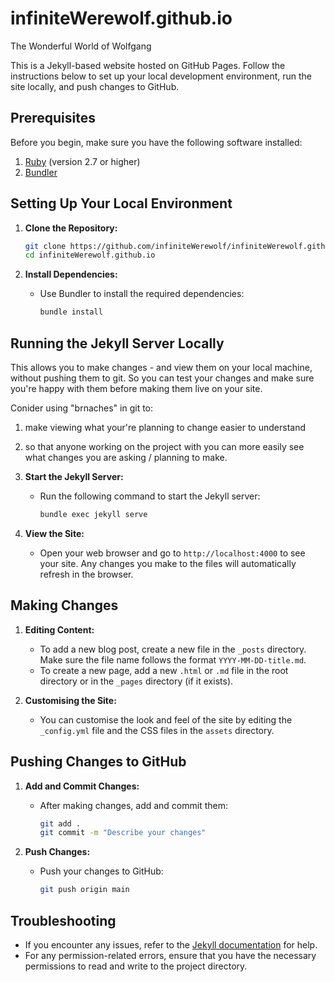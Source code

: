# infiniteWerewolf.github.io

The Wonderful World of Wolfgang

This is a Jekyll-based website hosted on GitHub Pages. Follow the instructions below to set up your local development environment, run the site locally, and push changes to GitHub.

## Prerequisites

Before you begin, make sure you have the following software installed:

1. [Ruby](https://www.ruby-lang.org/en/downloads/) (version 2.7 or higher)
2. [Bundler](https://bundler.io/)

## Setting Up Your Local Environment

1. **Clone the Repository:**

   ```sh
   git clone https://github.com/infiniteWerewolf/infiniteWerewolf.github.io.git
   cd infiniteWerewolf.github.io
   ```

2. **Install Dependencies:**
   - Use Bundler to install the required dependencies:
     ```sh
     bundle install
     ```

## Running the Jekyll Server Locally

This allows you to make changes - and view them on your local machine, without pushing them to git. So you can test your changes and make sure you're happy with them before making them live on your site.

Conider using "brnaches" in git to:

1. make viewing what your're planning to change easier to understand
2. so that anyone working on the project with you can more easily see what changes you are asking / planning to make.

3. **Start the Jekyll Server:**

   - Run the following command to start the Jekyll server:
     ```sh
     bundle exec jekyll serve
     ```

4. **View the Site:**

   - Open your web browser and go to `http://localhost:4000` to see your site. Any changes you make to the files will automatically refresh in the browser.

## Making Changes

1. **Editing Content:**

   - To add a new blog post, create a new file in the `_posts` directory. Make sure the file name follows the format `YYYY-MM-DD-title.md`.
   - To create a new page, add a new `.html` or `.md` file in the root directory or in the `_pages` directory (if it exists).

2. **Customising the Site:**
   - You can customise the look and feel of the site by editing the `_config.yml` file and the CSS files in the `assets` directory.

## Pushing Changes to GitHub

1. **Add and Commit Changes:**

   - After making changes, add and commit them:
     ```sh
     git add .
     git commit -m "Describe your changes"
     ```

2. **Push Changes:**
   - Push your changes to GitHub:
     ```sh
     git push origin main
     ```

## Troubleshooting

- If you encounter any issues, refer to the [Jekyll documentation](https://jekyllrb.com/docs/) for help.
- For any permission-related errors, ensure that you have the necessary permissions to read and write to the project directory.
